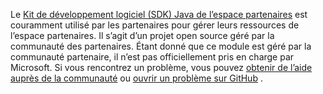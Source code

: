 Le [Kit de développement logiciel (SDK) Java de l’espace partenaires](https://github.com/microsoft/partner-center-java) est couramment utilisé par les partenaires pour gérer leurs ressources de l’espace partenaires. Il s’agit d’un projet open source géré par la communauté des partenaires. Étant donné que ce module est géré par la communauté partenaire, il n’est pas officiellement pris en charge par Microsoft. Si vous rencontrez un problème, vous pouvez [obtenir de l’aide auprès de la communauté](https://stackoverflow.com/questions/tagged/partner+center) ou [ouvrir un problème sur GitHub](https://github.com/microsoft/partner-center-java/issues) .